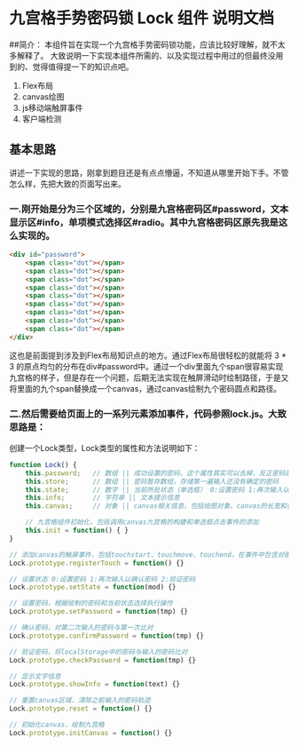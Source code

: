 # 九宫格手势密码锁 Lock 组件 说明文档

##简介：
本组件旨在实现一个九宫格手势密码锁功能，应该比较好理解，就不太多解释了。 
大致说明一下实现本组件所需的、以及实现过程中用过的但最终没用到的、觉得值得提一下的知识点吧。
1. Flex布局
2. canvas绘图
3. js移动端触屏事件
4. 客户端检测 


## 基本思路
讲述一下实现的思路，刚拿到题目还是有点点懵逼，不知道从哪里开始下手。不管怎么样，先把大致的页面写出来。

### 一.刚开始是分为三个区域的，分别是九宫格密码区#password，文本显示区#info，单项模式选择区#radio。其中九宫格密码区原先我是这么实现的。
```html
<div id="password">
	<span class="dot"></span>
	<span class="dot"></span>
	<span class="dot"></span>
	<span class="dot"></span>
	<span class="dot"></span>
	<span class="dot"></span>
	<span class="dot"></span>
	<span class="dot"></span>
	<span class="dot"></span>
</div>
```
这也是前面提到涉及到Flex布局知识点的地方。通过Flex布局很轻松的就能将 3 * 3 的原点均匀的分布在div#password中。通过一个div里面九个span很容易实现九宫格的样子，但是存在一个问题，后期无法实现在触屏滑动时绘制路径，于是又将里面的九个span替换成一个canvas，通过canvas绘制九个密码圆点和路径。

### 二.然后需要给页面上的一系列元素添加事件，代码参照lock.js。大致思路是： 
创建一个Lock类型，Lock类型的属性和方法说明如下：
```javascript
function Lock() {
	this.password;   // 数组 || 成功设置的密码，这个属性其实可以去掉，反正密码是要存在localStorage里面的
	this.store;      // 数组 || 密码暂存数组，存储第一遍输入还没有确定的密码
	this.state;      // 数字 || 当前所处状态（单选框） 0:设置密码 1:再次输入以确认密码 2:验证密码
	this.info;       // 字符串 || 文本提示信息 
	this.canvas;     // 对象 || canvas相关信息，包括绘图对象、canvas的长宽和密码点的半径

	// 九宫格组件初始化，包括调用canvas九宫格的构建和单选框点击事件的添加
	this.init = function() { }    
}

// 添加canvas的触屏事件，包括touchstart、touchmove、touchend，在事件中包含对密码点路径的绘制和对暂存密码的设置
Lock.prototype.registerTouch = function() {}   

// 设置状态 0:设置密码 1:再次输入以确认密码 2:验证密码
Lock.prototype.setState = function(mod) {}  

// 设置密码，根据绘制的密码和当前状态选择执行操作
Lock.prototype.setPassword = function(tmp) {}

// 确认密码，对第二次输入的密码与第一次比对
Lock.prototype.confirmPassword = function(tmp) {} 

// 验证密码，将localStorage中的密码与输入的密码比对
Lock.prototype.checkPassword = function(tmp) {}  

// 显示文字信息
Lock.prototype.showInfo = function(text) {} 

// 重置canvas区域，清除之前输入的密码轨迹
Lock.prototype.reset = function() {}    

// 初始化canvas，绘制九宫格
Lock.prototype.initCanvas = function() {}     
```















